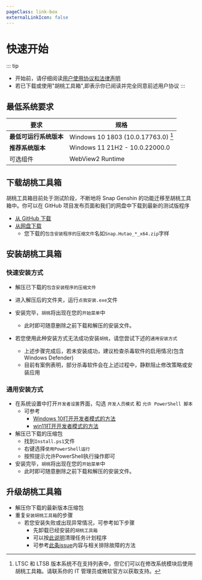 ```yaml
---
pageClass: link-box
externalLinkIcon: false
---
```

# 快速开始
   
::: tip
- 开始前，请仔细阅读[用户使用协议和法律声明](http://law.cn-emsc.com/)
- 若已下载或使用"胡桃工具箱",即表示你已阅读并完全同意前述用户协议
:::   
   
## 最低系统要求
|要求|规格|
|-|-|
|**最低可运行系统版本**|Windows 10 1803 (10.0.17763.0) [^first]|
|**推荐系统版本**|Windows 11 21H2 - 10.0.22000.0|
|可选组件|WebView2 Runtime|


## 下载胡桃工具箱

胡桃工具箱目前处于测试阶段，不断地将 Snap Genshin 的功能迁移至胡桃工具箱中。你可以在 GitHub 项目发布页面和我们的网盘中下载到最新的测试版程序
- [从 GitHub 下载 ](https://github.com/DGP-Studio/Snap.Hutao/releases/)
- [从网盘下载](https://go.hut.ao/down)
  - 您下载的`包含安装程序的压缩文件`名如`Snap.Hutao_*_x64.zip`字样

## 安装胡桃工具箱

### 快速安装方式
- 解压已下载的`包含安装程序的压缩文件`
- 进入解压后的文件夹，运行`点我安装.exe`文件
- 安装完毕，`胡桃`将出现在您的`开始菜单`中
  - 此时即可随意删除之前下载和解压的安装文件。

- 若您使用此种安装方式无法成功安装`胡桃`，请您尝试下述的`通用安装方式`
  - 上述步骤完成后，若未安装成功，建议检查杀毒软件的启用情况(包含Windows Defender)
  - 目前有案例表明，部分杀毒软件会在上述过程中，静默阻止修改策略或安装应用

### 通用安装方式
- 在系统设置中打开`开发者设置`界面，勾选 `开发人员模式` 和 `允许 PowerShell 脚本`
  - 可参考
    - [Windows 10打开开发者模式的方法](https://jingyan.baidu.com/article/49711c6175e009bb441b7cf3.html)
    - [win11打开开发者模式的方法](https://jingyan.baidu.com/article/0bc808fc2923805ad485b9a4.html)
- 解压已下载的压缩包
  - 找到`Install.ps1`文件
  - 右键选择`使用PowerShell运行`
  - 按照提示允许PowerShell执行操作即可
- 安装完毕，`胡桃`将出现在您的`开始菜单`中
  - 此时即可随意删除之前下载和解压的安装文件。

## 升级胡桃工具箱
- 解压你下载的最新版本压缩包
- 重复`安装胡桃工具箱`的步骤
   - 若您安装失败或出现异常情况，可参考如下步骤
      - 先卸载已经安装的`胡桃工具箱`
      - 可以按[此说明](https://hut.ao/FAQ/most-frequent-questions.html#%E5%BC%B9%E5%87%BA%E9%9C%80%E8%A6%81%E4%BD%BF%E7%94%A8%E6%96%B0%E5%BA%94%E7%94%A8%E7%9A%84%E5%AF%B9%E8%AF%9D%E6%A1%86)清理任务计划程序
      - 可参考[此条issue](https://github.com/DGP-Studio/Snap.Hutao/issues/201)内容与相关排除故障的方法

[^first]: LTSC 和 LTSB 版本系统不在支持列表中，但它们可以在修改系统模块后使用胡桃工具箱。请联系你的 IT 管理员或微软官方以获取支持。
